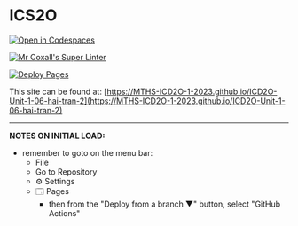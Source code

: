 # ICS2O

[![Open in Codespaces](https://classroom.github.com/assets/launch-codespace-7f7980b617ed060a017424585567c406b6ee15c891e84e1186181d67ecf80aa0.svg)](https://classroom.github.com/open-in-codespaces?assignment_repo_id=14062026)

[![Mr Coxall's Super Linter](https://github.com/MTHS-ICD2O-1-2023/ICD2O-Unit-1-06-hai-tran-2/workflows/Mr%20Coxall's%20Super%20Linter/badge.svg)](https://github.com/MTHS-ICD2O-1-2023/ICD2O-Unit-1-06-hai-tran-2/actions)

[![Deploy Pages](https://github.com/MTHS-ICD2O-1-2023/ICD2O-Unit-1-06-hai-tran-2/workflows/Deploy%20Pages/badge.svg)](https://github.com/MTHS-ICD2O-1-2023/ICD2O-Unit-1-06-hai-tran-2/actions)

This site can be found at: [https://MTHS-ICD2O-1-2023.github.io/ICD2O-Unit-1-06-hai-tran-2](https://MTHS-ICD2O-1-2023.github.io/ICD2O-Unit-1-06-hai-tran-2)

---

**NOTES ON INITIAL LOAD:**
- remember to goto on the menu bar:
  - File
  - Go to Repository
  - ⚙ Settings
  - 🗔 Pages
    - then from the "Deploy from a branch ▼" button, select "GitHub Actions"
